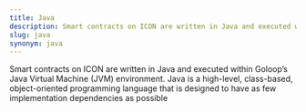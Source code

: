 ```yaml
---
title: Java
description: Smart contracts on ICON are written in Java and executed within Goloop’s Java Virtual Machine (JVM) environment
slug: java
synonym: java
---
```


Smart contracts on ICON are written in Java and executed within Goloop’s Java Virtual Machine (JVM) environment.  Java is a high-level, class-based, object-oriented programming language that is designed to have as few implementation dependencies as possible